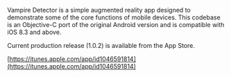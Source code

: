 Vampire Detector is a simple augmented reality app designed to demonstrate some of the core functions of mobile devices. This codebase is an Objective-C port of the original Android version and is compatible with iOS 8.3 and above.

Current production release (1.0.2) is available from the App Store.

[https://itunes.apple.com/app/id1046591814](https://itunes.apple.com/app/id1046591814)


